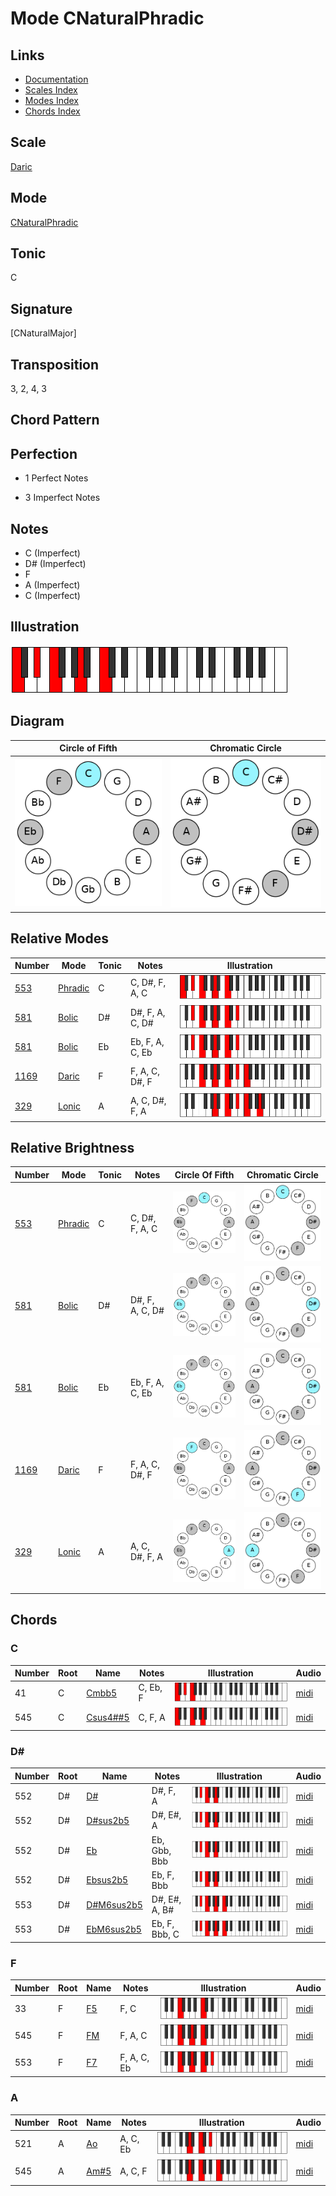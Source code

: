# Mode CNaturalPhradic

## Links

- [Documentation](README.md)
- [Scales Index](Scales.md)
- [Modes Index](Modes.md)
- [Chords Index](Chords.md)

## Scale

[Daric](ScaleDaric.md)

## Mode

[CNaturalPhradic](ModeCNaturalPhradic.md)

## Tonic

C

## Signature

[CNaturalMajor]

## Transposition

3, 2, 4, 3

## Chord Pattern



## Perfection

 - 1 Perfect Notes

 - 3 Imperfect Notes

## Notes

- C (Imperfect)
- D# (Imperfect)
- F
- A (Imperfect)
- C (Imperfect)

## Illustration

![CNaturalPhradic](ModeCNaturalPhradic.png)

## Diagram

| Circle of Fifth | Chromatic Circle |
|-----------------|------------------|
| ![CNaturalPhradic](CircleOfFifthModeCNaturalPhradic.png) | ![CNaturalPhradic](ChromaticCircleModeCNaturalPhradic.png) |
## Relative Modes

| Number | Mode | Tonic | Notes | Illustration |
|--------|------|-------|-------|--------------|
| [553](https://ianring.com/musictheory/scales/553) | [Phradic](ModePhradic.md) | C | C, D#, F, A, C | ![CNaturalPhradic](ModeCNaturalPhradic.png) |
| [581](https://ianring.com/musictheory/scales/581) | [Bolic](ModeBolic.md) | D# | D#, F, A, C, D# | ![DSharpBolic](ModeDSharpBolic.png) |
| [581](https://ianring.com/musictheory/scales/581) | [Bolic](ModeBolic.md) | Eb | Eb, F, A, C, Eb | ![EFlatBolic](ModeEFlatBolic.png) |
| [1169](https://ianring.com/musictheory/scales/1169) | [Daric](ModeDaric.md) | F | F, A, C, D#, F | ![FNaturalDaric](ModeFNaturalDaric.png) |
| [329](https://ianring.com/musictheory/scales/329) | [Lonic](ModeLonic.md) | A | A, C, D#, F, A | ![ANaturalLonic](ModeANaturalLonic.png) |
## Relative Brightness

| Number | Mode | Tonic | Notes | Circle Of Fifth | Chromatic Circle |
|--------|------|-------|-------|-----------------|------------------|
| [553](https://ianring.com/musictheory/scales/553) | [Phradic](ModePhradic.md) | C | C, D#, F, A, C | ![CNaturalPhradic](CircleOfFifthModeCNaturalPhradic.png) | ![CNaturalPhradic](ChromaticCircleModeCNaturalPhradic.png) 
| [581](https://ianring.com/musictheory/scales/581) | [Bolic](ModeBolic.md) | D# | D#, F, A, C, D# | ![DSharpBolic](CircleOfFifthModeDSharpBolic.png) | ![DSharpBolic](ChromaticCircleModeDSharpBolic.png) 
| [581](https://ianring.com/musictheory/scales/581) | [Bolic](ModeBolic.md) | Eb | Eb, F, A, C, Eb | ![EFlatBolic](CircleOfFifthModeEFlatBolic.png) | ![EFlatBolic](ChromaticCircleModeEFlatBolic.png) 
| [1169](https://ianring.com/musictheory/scales/1169) | [Daric](ModeDaric.md) | F | F, A, C, D#, F | ![FNaturalDaric](CircleOfFifthModeFNaturalDaric.png) | ![FNaturalDaric](ChromaticCircleModeFNaturalDaric.png) 
| [329](https://ianring.com/musictheory/scales/329) | [Lonic](ModeLonic.md) | A | A, C, D#, F, A | ![ANaturalLonic](CircleOfFifthModeANaturalLonic.png) | ![ANaturalLonic](ChromaticCircleModeANaturalLonic.png) 

## Chords

### C

| Number | Root | Name | Notes | Illustration | Audio |
|--------|------|------|-------|--------------|-------|
| 41 | C | [Cmbb5](ChordCNaturalMinorDoubleFlatFifth.md) | C, Eb, F | ![Cmbb5](ChordCNaturalMinorDoubleFlatFifthRootPosition.png) | [midi](ChordCNaturalMinorDoubleFlatFifthRootPosition.mid) |
| 545 | C | [Csus4##5](ChordCNaturalSuspendedFourthDoubleSharpFifth.md) | C, F, A | ![Csus4##5](ChordCNaturalSuspendedFourthDoubleSharpFifthRootPosition.png) | [midi](ChordCNaturalSuspendedFourthDoubleSharpFifthRootPosition.mid) |

### D#

| Number | Root | Name | Notes | Illustration | Audio |
|--------|------|------|-------|--------------|-------|
| 552 | D# | [D#](ChordDSharpDiminishedFlatThird.md) | D#, F, A | ![D#](ChordDSharpDiminishedFlatThirdRootPosition.png) | [midi](ChordDSharpDiminishedFlatThirdRootPosition.mid) |
| 552 | D# | [D#sus2b5](ChordDSharpSuspendedSecondFlatFifth.md) | D#, E#, A | ![D#sus2b5](ChordDSharpSuspendedSecondFlatFifthRootPosition.png) | [midi](ChordDSharpSuspendedSecondFlatFifthRootPosition.mid) |
| 552 | D# | [Eb](ChordEFlatDiminishedFlatThird.md) | Eb, Gbb, Bbb | ![Eb](ChordEFlatDiminishedFlatThirdRootPosition.png) | [midi](ChordEFlatDiminishedFlatThirdRootPosition.mid) |
| 552 | D# | [Ebsus2b5](ChordEFlatSuspendedSecondFlatFifth.md) | Eb, F, Bbb | ![Ebsus2b5](ChordEFlatSuspendedSecondFlatFifthRootPosition.png) | [midi](ChordEFlatSuspendedSecondFlatFifthRootPosition.mid) |
| 553 | D# | [D#M6sus2b5](ChordDSharpMajorSixthSuspendedSecondFlatFifth.md) | D#, E#, A, B# | ![D#M6sus2b5](ChordDSharpMajorSixthSuspendedSecondFlatFifthRootPosition.png) | [midi](ChordDSharpMajorSixthSuspendedSecondFlatFifthRootPosition.mid) |
| 553 | D# | [EbM6sus2b5](ChordEFlatMajorSixthSuspendedSecondFlatFifth.md) | Eb, F, Bbb, C | ![EbM6sus2b5](ChordEFlatMajorSixthSuspendedSecondFlatFifthRootPosition.png) | [midi](ChordEFlatMajorSixthSuspendedSecondFlatFifthRootPosition.mid) |

### F

| Number | Root | Name | Notes | Illustration | Audio |
|--------|------|------|-------|--------------|-------|
| 33 | F | [F5](ChordFNaturalPowerChord.md) | F, C | ![F5](ChordFNaturalPowerChordRootPosition.png) | [midi](ChordFNaturalPowerChordRootPosition.mid) |
| 545 | F | [FM](ChordFNaturalMajor.md) | F, A, C | ![FM](ChordFNaturalMajorRootPosition.png) | [midi](ChordFNaturalMajorRootPosition.mid) |
| 553 | F | [F7](ChordFNaturalDominantSeventh.md) | F, A, C, Eb | ![F7](ChordFNaturalDominantSeventhRootPosition.png) | [midi](ChordFNaturalDominantSeventhRootPosition.mid) |

### A

| Number | Root | Name | Notes | Illustration | Audio |
|--------|------|------|-------|--------------|-------|
| 521 | A | [Ao](ChordANaturalDiminished.md) | A, C, Eb | ![Ao](ChordANaturalDiminishedRootPosition.png) | [midi](ChordANaturalDiminishedRootPosition.mid) |
| 545 | A | [Am#5](ChordANaturalMinorSharpFifth.md) | A, C, F | ![Am#5](ChordANaturalMinorSharpFifthRootPosition.png) | [midi](ChordANaturalMinorSharpFifthRootPosition.mid) |

